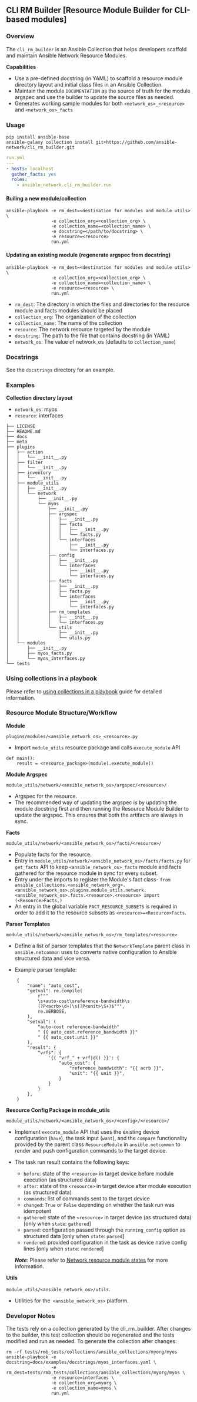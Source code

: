 ## CLI RM Builder [Resource Module Builder for CLI-based modules]

### Overview

The `cli_rm_builder` is an Ansible Collection that helps developers scaffold and maintain Ansible Network Resource Modules.

**Capabilities**
- Use a pre-defined docstring (in YAML) to scaffold a resource module directory layout and initial class files in an Ansible Collection.
- Maintain the module `DOCUMENTATION` as the source of truth for the module argspec and use the builder to update the source files as needed.
- Generates working sample modules for both `<network_os>_<resource>` and `<network_os>_facts`


### Usage

```
pip install ansible-base
ansible-galaxy collection install git+https://github.com/ansible-network/cli_rm_builder.git
```

```yaml
run.yml
---
- hosts: localhost
  gather_facts: yes
  roles:
    - ansible_network.cli_rm_builder.run
```


#### Builing a new module/collection
```
ansible-playbook -e rm_dest=<destination for modules and module utils> \
                 -e collection_org=<collection_org> \
                 -e collection_name=<collection_name> \
                 -e docstring=</path/to/docstring> \
                 -e resource=<resource>
                 run.yml
```

#### Updating an existing module (regenerate argspec from docstring)
```
ansible-playbook -e rm_dest=<destination for modules and module utils> \
                 -e collection_org=<collection_org> \
                 -e collection_name=<collection_name> \
                 -e resource=<resource> \
                 run.yml
```

- `rm_dest`: The directory in which the files and directories for the resource module and facts modules should be placed
- `collection_org`: The organization of the collection
- `collection_name`: The name of the collection
- `resource`: The network resource targeted by the module
- `docstring`: The path to the file that contains docstring (in YAML)
- `network_os`: The value of network_os (defaults to `collection_name`)

### Docstrings

See the `docstrings` directory for an example.

### Examples

**Collection directory layout**

- `network_os`: myos
- `resource`: interfaces

```
├── LICENSE
├── README.md
├── docs
├── meta
├── plugins
│   ├── action
│   │   └── __init__.py
│   ├── filter
│   │   └── __init__.py
│   ├── inventory
│   │   └── __init__.py
│   ├── module_utils
│   │   ├── __init__.py
│   │   └── network
│   │       ├── __init__.py
│   │       └── myos
│   │           ├── __init__.py
│   │           ├── argspec
│   │           │   ├── __init__.py
│   │           │   ├── facts
│   │           │   │   ├── __init__.py
│   │           │   │   └── facts.py
│   │           │   └── interfaces
│   │           │       ├── __init__.py
│   │           │       └── interfaces.py
│   │           ├── config
│   │           │   ├── __init__.py
│   │           │   └── interfaces
│   │           │       ├── __init__.py
│   │           │       └── interfaces.py
│   │           ├── facts
│   │           │   ├── __init__.py
│   │           │   ├── facts.py
│   │           │   └── interfaces
│   │           │       ├── __init__.py
│   │           │       └── interfaces.py
│   │           ├── rm_templates
│   │           │   ├── __init__.py
│   │           │   └── interfaces.py
│   │           └── utils
│   │               ├── __init__.py
│   │               └── utils.py
│   └── modules
│       ├── __init__.py
│       ├── myos_facts.py
│       └── myos_interfaces.py
└── tests
```

### Using collections in a playbook

Please refer to [using collections in a playbook](https://docs.ansible.com/ansible/latest/user_guide/collections_using.html#using-collections-in-a-playbook) guide for detailed information.

### Resource Module Structure/Workflow

**Module**

`plugins/modules/<ansible_network_os>_<resource>.py`

- Import `module_utils` resource package and calls `execute_module` API
```
def main():
    result = <resource_package>(module).execute_module()
```

**Module Argspec**

`module_utils/network/<ansible_network_os>/argspec/<resource>/`

- Argspec for the resource. 
- The recommended way of updating the argspec is by updating the module docstring 
  first and then running the Resource Module Builder to update the argspec. This ensures
  that both the artifacts are always in sync.

**Facts**

`module_utils/network/<ansible_network_os>/facts/<resource>/`

- Populate facts for the resource.
- Entry in `module_utils/network/<ansible_network_os>/facts/facts.py` for `get_facts` API to keep
  `<ansible_network_os>_facts` module and facts gathered for the resource module in sync
  for every subset.
- Entry under the imports to register the Module's fact class- 
  `from ansible_collections.<ansible_network_org>.<ansible_network_os>.plugins.module_utils.network.
  <ansible_network_os>.facts.<resource>.<resource> import (<Resource>Facts,)`
- An entry in the global variable `FACT_RESOURCE_SUBSETS` is required in order to add it to the resource
  subsets as `<resource>=<Resource>Facts`.

**Parser Templates**

`module_utils/network/<ansible_network_os>/rm_templates/<resource>`

- Define a list of parser templates that the `NetworkTemplate` parent class in `ansible.netcommon` 
  uses to converts native configuration to Ansible structured data and vice versa.

- Example parser template:
```
    {  
        "name": "auto_cost",
        "getval": re.compile(
            r"""
            \s+auto-cost\sreference-bandwidth\s
            (?P<acrb>\d+)\s(?P<unit>\S+)$""",
            re.VERBOSE,
        ),
        "setval": (
            "auto-cost reference-bandwidth"
            " {{ auto_cost.reference_bandwidth }}"
            " {{ auto_cost.unit }}"
        ),
        "result": {
            "vrfs": {
                '{{ "vrf_" + vrf|d() }}': {
                    "auto_cost": {
                        "reference_bandwidth": "{{ acrb }}",
                        "unit": "{{ unit }}",
                    }
                }
            }
        },
    }
```

**Resource Config Package in module_utils**

`module_utils/network/<ansible_network_os>/<config>/<resource>/`

- Implement `execute_module` API that uses the existing device configuration (`have`), 
  the task input (`want`), and the `compare` functionality provided by the 
  parent class `ResourceModule` in `ansible.netcommon` to render and push 
  configuration commands to the target device.

- The task run result contains the following keys:
     - `before`: state of the `<resource>` in target device before module execution (as structured data)
     - `after`: state of the `<resource>` in target device after module execution (as structured data)
     - `commands`: list of commands sent to the target device
     - `changed`: `True` or `False` depending on whether the task run was idempotent
     - `gathered`: state of the `<resource>` in target device (as structured data) [only when `state`: `gathered`]
     - `parsed`: configuration passed through the `running_config` option as structured data [only when `state`: `parsed`]
     - `rendered`: provided configuration in the task as device native config lines [only when `state`: `rendered`]

    ***Note***: Please refer to [Network resource module states](https://docs.ansible.com/ansible/latest/network/user_guide/network_resource_modules.html#network-resource-module-states) for more information.

**Utils**

`module_utils/<ansible_network_os>/utils`.

- Utilities for the` <ansible_network_os>` platform.

### Developer Notes

The tests rely on a collection generated by the cli_rm_builder.
After changes to the builder, this test collection should be regenerated and the tests modified and run as needed.
To generate the collection after changes:

```
rm -rf tests/rmb_tests/collections/ansible_collections/myorg/myos
ansible-playbook -e docstring=docs/examples/docstrings/myos_interfaces.yaml \
                 -e rm_dest=tests/rmb_tests/collections/ansible_collections/myorg/myos \
                 -e resource=interfaces \
                 -e collection_org=myorg \
                 -e collection_name=myos \
                 run.yml
```
